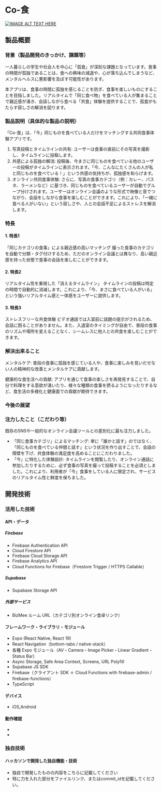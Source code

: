 # Co-食

[![IMAGE ALT TEXT HERE](https://jphacks.com/wp-content/uploads/2025/05/JPHACKS2025_ogp.jpg)](https://www.youtube.com/watch?v=lA9EluZugD8)

## 製品概要
### 背景（製品開発のきっかけ、課題等）
一人暮らしの学生や社会人を中心に「孤食」が深刻な課題となっています。食事の時間が孤独であることは、食への興味の減退や、心が落ち込んでしまうなど、メンタルヘルスに悪影響を及ぼす可能性があります。

本アプリは、食事の時間に孤独を感じることを防ぎ、食事を楽しいものにすることを目指しました。リアルタイムで「同じ食べ物」を食べている人が集まることで親近感が湧き、会話しながら食べる「共食」体験を提供することで、孤食がもたらす寂しさの解消を図ります。
### 製品説明（具体的な製品の説明）
「Co-食」は、「今」同じものを食べている人だけをマッチングする共同食事体験アプリです。
1. 写真投稿とタイムラインの共有: ユーザーは食事の直前にその写真を撮影し、タイムラインに投稿します。
2. 共感による孤独の解消: 投稿後、今まさに同じものを食べている他のユーザーの投稿がタイムラインに表示されます。「今、こんなにたくさんの人が私と同じものを食べている！」という共感の気持ちが、孤独感を和らげます。
3. オンライン共同食事体験: さらに、写真の食事カテゴリ（例：カレー、パスタ、ラーメンなど）に基づき、同じものを食べているユーザーが自動でグループ分けされます。ユーザーはオンライン会議のような形式で映像と音でつながり、会話をしながら食事を楽しむことができます。これにより、「一緒に食べる人がいない」という寂しさや、人との会話不足によるストレスを解消します。
### 特長
#### 1. 特長1
「同じカテゴリの食事」による親近感の高いマッチング 撮った食事のカテゴリを自動で分類・タグ付けするため、ただのオンライン会議とは異なり、高い親近感を持った状態で食事の会話を楽しむことができます。
#### 2. 特長2
リアルタイム性を重視した「消えるタイムライン」 タイムラインの投稿は特定の時間で自動的に消滅します。これにより、「今、まさに食べている人がいる」という強いリアルタイム感と一体感をユーザーに提供します。
#### 3. 特長3
ストレスフリーな共食体験 ビデオ通話では入室前に話題の提示がされるため、会話に困ることがありません。また、入退室のタイミングが自由で、普段の食事のリズムや場所を変えることなく、シームレスに他人との共食を楽しむことができます。

### 解決出来ること
メンタルケア: 普段の食事に孤独を感じている人や、食事に楽しみを見いだせない人の精神的な改善とメンタルケアに貢献します。

健康的な食生活への貢献: アプリを通じて食事の楽しさを再発見することで、自分で料理をする意欲が湧いたり、様々な種類の食事を摂るようになったりするなど、食生活の多様化と健康面での貢献が期待できます。
### 今後の展望
### 注力したこと（こだわり等）
既存のSNSや一般的なオンライン会議ツールとの差別化に最も注力しました。
* 「同じ食事カテゴリ」によるマッチング: 単に「誰かと話す」のではなく、「同じものを食べている仲間と話す」という状況を作り出すことで、会話の障壁を下げ、共食体験の満足度を高めることにこだわりました。
* 「今」に特化した体験設計: タイムラインを閲覧したり、オンライン通話に参加したりするために、必ず食事の写真を撮って投稿することを必須としました。これにより、利用者が「今」食事をしている人に限定され、サービスのリアルタイム性と鮮度を保ちました。

## 開発技術
### 活用した技術
#### API・データ
##### Firebase
* Firebase Authentication API
* Cloud Firestore API
* Firebase Cloud Storage API
* Firebase Analytics API
* Cloud Functions for Firebase（Firestore Trigger / HTTPS Callable）

##### Supabase
* Supabase Storage API

##### 外部サービス
* BizMee ルーム URL（カテゴリ別オンライン食卓リンク）

#### フレームワーク・ライブラリ・モジュール
* Expo (React Native, React 19)
* React Navigation（bottom-tabs / native-stack）
* 各種 Expo モジュール（AV・Camera・Image Picker・Linear Gradient・Status Bar）
* Async Storage, Safe Area Context, Screens, URL Polyfill
* Supabase JS SDK
* Firebase（クライアント SDK ＋ Cloud Functions with firebase-admin / firebase-functions）
* TypeScript

#### デバイス
* iOS,Android

#### 動作確認
* 
* 

### 独自技術
#### ハッカソンで開発した独自機能・技術
* 独自で開発したものの内容をこちらに記載してください
* 特に力を入れた部分をファイルリンク、またはcommit_idを記載してください。

